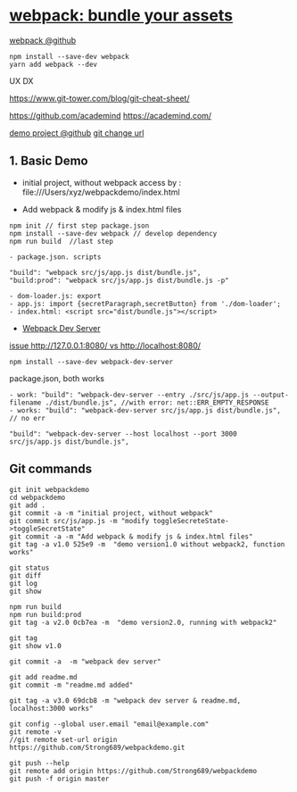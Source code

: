 
# [webpack: bundle your assets](https://webpack.js.org/)

[webpack @github](https://github.com/webpack/webpack)

```
npm install --save-dev webpack
yarn add webpack --dev
```

UX
DX

https://www.git-tower.com/blog/git-cheat-sheet/

https://github.com/academind
https://academind.com/

[demo project @github](https://github.com/Strong689/webpackdemo.git)
[git change url](https://help.github.com/articles/changing-a-remote-s-url/)
## 1. Basic Demo

* initial project, without webpack
    access by : file:///Users/xyz/webpackdemo/index.html

* Add webpack & modify js & index.html files

```
npm init // first step package.json
npm install --save-dev webpack // develop dependency
npm run build  //last step
```

    - package.json. scripts

    "build": "webpack src/js/app.js dist/bundle.js",
    "build:prod": "webpack src/js/app.js dist/bundle.js -p"

    - dom-loader.js: export 
    - app.js: import {secretParagraph,secretButton} from './dom-loader';
    - index.html: <script src="dist/bundle.js"></script>



* [Webpack Dev Server](https://github.com/webpack/webpack-dev-server)

[issue http://127.0.0.1:8080/ vs http://localhost:8080/](https://github.com/webpack/webpack-dev-server/issues/183)

```
npm install --save-dev webpack-dev-server  
```
package.json, both works

    - work: "build": "webpack-dev-server --entry ./src/js/app.js --output-filename ./dist/bundle.js", //with error: net::ERR_EMPTY_RESPONSE
    - works: "build": "webpack-dev-server src/js/app.js dist/bundle.js", // no err
    
    "build": "webpack-dev-server --host localhost --port 3000 src/js/app.js dist/bundle.js",


## Git commands

```
git init webpackdemo
cd webpackdemo
git add .
git commit -a -m "initial project, without webpack"
git commit src/js/app.js -m "modify toggleSecreteState->toggleSecretState"
git commit -a -m "Add webpack & modify js & index.html files"
git tag -a v1.0 525e9 -m  "demo version1.0 without webpack2, function works"

git status
git diff
git log
git show

npm run build
npm run build:prod
git tag -a v2.0 0cb7ea -m  "demo version2.0, running with webpack2"

git tag
git show v1.0

git commit -a  -m "webpack dev server"

git add readme.md
git commit -m "readme.md added"

git tag -a v3.0 69dcb8 -m "webpack dev server & readme.md, localhost:3000 works"

git config --global user.email "email@example.com"
git remote -v
//git remote set-url origin https://github.com/Strong689/webpackdemo.git

git push --help
git remote add origin https://github.com/Strong689/webpackdemo
git push -f origin master
``` 